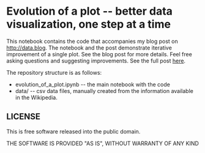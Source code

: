 # Evolution of a plot -- better data visualization, one step at a time


This notebook contains the code that accompanies my blog post on http://data.blog. The notebook and the post demonstrate iterative improvement of a single plot. See the blog post for more details. Feel free asking questions and suggesting improvements. See the full post [here](http://wp.me/p7OQzv-7b).

The repository structure is as follows:

* evolution_of_a_plot.ipynb -- the main notebook with the code
* data/ -- csv data files, manually created from the information available in the Wikipedia.



## LICENSE

This is free software released into the public domain.

THE SOFTWARE IS PROVIDED "AS IS", WITHOUT WARRANTY OF ANY KIND

